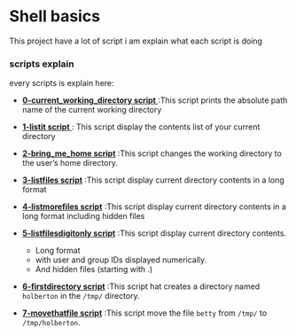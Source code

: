 # Shell basics

This project have a lot of script i am explain what each script is doing


### scripts explain

every scripts is explain here:

- [**0-current_working_directory script** ]( "./0-current_working_directory") :This script prints the absolute path name of the current working directory

- [**1-listit script** ]( "./1-listit") : This script display the contents list of your current directory

- [ **2-bring_me_home script**]( "./2-bring_me_home") :This script  changes the working directory to the user’s home directory.

- [ **3-listfiles script**]( "./3-listfiles") :This script  display current directory contents in a long format

- [ **4-listmorefiles script**]( "./4-listmorefiles") :This script  display current directory contents in a long format including hidden files

- [ **5-listfilesdigitonly script**]( "./5-listfilesdigitonly") :This script  display current directory contents.
    - Long format
    - with user and group IDs displayed numerically.
    - And hidden files (starting with .)
 
- [ **6-firstdirectory script**]( "./6-firstdirectory") :This script  hat creates a directory named ```holberton``` in the ```/tmp/``` directory.

- [ **7-movethatfile script**]( "./7-movethatfile") :This script move the file ```betty``` from ```/tmp/``` to ```/tmp/holberton```.

